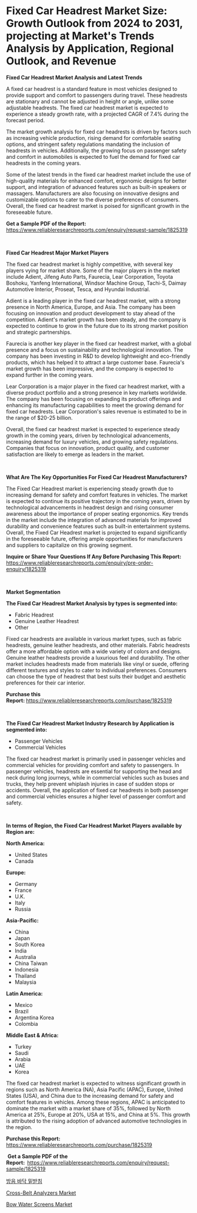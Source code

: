 <p><h1>Fixed Car Headrest Market Size: Growth Outlook from 2024 to 2031, projecting at Market's Trends Analysis by Application, Regional Outlook, and Revenue</h1></p><p><strong>Fixed Car Headrest Market Analysis and Latest Trends</strong></p>
<p><p>A fixed car headrest is a standard feature in most vehicles designed to provide support and comfort to passengers during travel. These headrests are stationary and cannot be adjusted in height or angle, unlike some adjustable headrests. The fixed car headrest market is expected to experience a steady growth rate, with a projected CAGR of 7.4% during the forecast period.</p><p>The market growth analysis for fixed car headrests is driven by factors such as increasing vehicle production, rising demand for comfortable seating options, and stringent safety regulations mandating the inclusion of headrests in vehicles. Additionally, the growing focus on passenger safety and comfort in automobiles is expected to fuel the demand for fixed car headrests in the coming years.</p><p>Some of the latest trends in the fixed car headrest market include the use of high-quality materials for enhanced comfort, ergonomic designs for better support, and integration of advanced features such as built-in speakers or massagers. Manufacturers are also focusing on innovative designs and customizable options to cater to the diverse preferences of consumers. Overall, the fixed car headrest market is poised for significant growth in the foreseeable future.</p></p>
<p><strong>Get a Sample PDF of the Report:&nbsp;</strong> <a href="https://www.reliableresearchreports.com/enquiry/request-sample/1825319">https://www.reliableresearchreports.com/enquiry/request-sample/1825319</a></p>
<p>&nbsp;</p>
<p><strong>Fixed Car Headrest Major Market Players</strong></p>
<p><p>The fixed car headrest market is highly competitive, with several key players vying for market share. Some of the major players in the market include Adient, Jifeng Auto Parts, Faurecia, Lear Corporation, Toyota Boshoku, Yanfeng International, Windsor Machine Group, Tachi-S, Daimay Automotive Interior, Proseat, Tesca, and Hyundai Industrial.</p><p>Adient is a leading player in the fixed car headrest market, with a strong presence in North America, Europe, and Asia. The company has been focusing on innovation and product development to stay ahead of the competition. Adient's market growth has been steady, and the company is expected to continue to grow in the future due to its strong market position and strategic partnerships.</p><p>Faurecia is another key player in the fixed car headrest market, with a global presence and a focus on sustainability and technological innovation. The company has been investing in R&D to develop lightweight and eco-friendly products, which has helped it to attract a large customer base. Faurecia's market growth has been impressive, and the company is expected to expand further in the coming years.</p><p>Lear Corporation is a major player in the fixed car headrest market, with a diverse product portfolio and a strong presence in key markets worldwide. The company has been focusing on expanding its product offerings and enhancing its manufacturing capabilities to meet the growing demand for fixed car headrests. Lear Corporation's sales revenue is estimated to be in the range of $20-25 billion.</p><p>Overall, the fixed car headrest market is expected to experience steady growth in the coming years, driven by technological advancements, increasing demand for luxury vehicles, and growing safety regulations. Companies that focus on innovation, product quality, and customer satisfaction are likely to emerge as leaders in the market.</p></p>
<p>&nbsp;</p>
<p><strong>What Are The Key Opportunities For Fixed Car Headrest Manufacturers?</strong></p>
<p><p>The Fixed Car Headrest market is experiencing steady growth due to increasing demand for safety and comfort features in vehicles. The market is expected to continue its positive trajectory in the coming years, driven by technological advancements in headrest design and rising consumer awareness about the importance of proper seating ergonomics. Key trends in the market include the integration of advanced materials for improved durability and convenience features such as built-in entertainment systems. Overall, the Fixed Car Headrest market is projected to expand significantly in the foreseeable future, offering ample opportunities for manufacturers and suppliers to capitalize on this growing segment.</p></p>
<p><strong>Inquire or Share Your Questions If Any Before Purchasing This Report:</strong> <a href="https://www.reliableresearchreports.com/enquiry/pre-order-enquiry/1825319">https://www.reliableresearchreports.com/enquiry/pre-order-enquiry/1825319</a></p>
<p>&nbsp;</p>
<p><strong>Market Segmentation</strong></p>
<p><strong>The Fixed Car Headrest Market Analysis by types is segmented into:</strong></p>
<p><ul><li>Fabric Headrest</li><li>Genuine Leather Headrest</li><li>Other</li></ul></p>
<p><p>Fixed car headrests are available in various market types, such as fabric headrests, genuine leather headrests, and other materials. Fabric headrests offer a more affordable option with a wide variety of colors and designs. Genuine leather headrests provide a luxurious feel and durability. The other market includes headrests made from materials like vinyl or suede, offering different textures and styles to cater to individual preferences. Consumers can choose the type of headrest that best suits their budget and aesthetic preferences for their car interior.</p></p>
<p><strong>Purchase this Report:&nbsp;</strong><a href="https://www.reliableresearchreports.com/purchase/1825319">https://www.reliableresearchreports.com/purchase/1825319</a></p>
<p>&nbsp;</p>
<p><strong>The Fixed Car Headrest Market Industry Research by Application is segmented into:</strong></p>
<p><ul><li>Passenger Vehicles</li><li>Commercial Vehicles</li></ul></p>
<p><p>The fixed car headrest market is primarily used in passenger vehicles and commercial vehicles for providing comfort and safety to passengers. In passenger vehicles, headrests are essential for supporting the head and neck during long journeys, while in commercial vehicles such as buses and trucks, they help prevent whiplash injuries in case of sudden stops or accidents. Overall, the application of fixed car headrests in both passenger and commercial vehicles ensures a higher level of passenger comfort and safety.</p></p>
<p>&nbsp;</p>
<p><strong>In terms of Region, the Fixed Car Headrest Market Players available by Region are:</strong></p>
<p>
    <p> <strong> North America: </strong>
        <ul>
            <li>United States</li>
            <li>Canada</li>
        </ul>
        </p> 
    <p> <strong> Europe: </strong>
        <ul>
            <li>Germany</li>
            <li>France</li>
            <li>U.K.</li>
            <li>Italy</li>
            <li>Russia</li>
        </ul>
        </p> 
    <p> <strong> Asia-Pacific: </strong>
        <ul>
            <li>China</li>
            <li>Japan</li>
            <li>South Korea</li>
            <li>India</li>
            <li>Australia</li>
            <li>China Taiwan</li>
            <li>Indonesia</li>
            <li>Thailand</li>
            <li>Malaysia</li>
        </ul>
        </p> 
    <p> <strong> Latin America: </strong>
        <ul>
            <li>Mexico</li>
            <li>Brazil</li>
            <li>Argentina Korea</li>
            <li>Colombia</li>
        </ul>
        </p> 
    <p> <strong> Middle East & Africa: </strong>
        <ul>
            <li>Turkey</li>
            <li>Saudi</li>
            <li>Arabia</li>
            <li>UAE</li>
            <li>Korea</li>
        </ul>
    </p>
    </p>
<p><p>The fixed car headrest market is expected to witness significant growth in regions such as North America (NA), Asia Pacific (APAC), Europe, United States (USA), and China due to the increasing demand for safety and comfort features in vehicles. Among these regions, APAC is anticipated to dominate the market with a market share of 35%, followed by North America at 25%, Europe at 20%, USA at 15%, and China at 5%. This growth is attributed to the rising adoption of advanced automotive technologies in the region.</p></p>
<p><strong>Purchase this Report: </strong><a href="https://www.reliableresearchreports.com/purchase/1825319">https://www.reliableresearchreports.com/purchase/1825319</a></p>
<p>&nbsp;<strong>Get a Sample PDF of the Report:&nbsp;&nbsp;</strong><a href="https://www.reliableresearchreports.com/enquiry/request-sample/1825319">https://www.reliableresearchreports.com/enquiry/request-sample/1825319</a></p>
<p><strong></strong></p>
<p><p><a href="https://github.com/crfsywufhm81415/Market-Research-Report-List-1/blob/main/2027446188744.md">방음 바닥 밑받침</a></p><p><a href="https://view.publitas.com/reportprime-1/cross-belt-analyzers-market-size-growth-outlook-from-2023-to-2030-projecting-at-markets-trends-analysis-by-application-regional-outlook-and-revenue/">Cross-Belt Analyzers Market</a></p><p><a href="https://view.publitas.com/reportprime-1/bow-water-screens-market-size-focuses-on-market-dynamics-in-depth-analysis-and-future-projections-of-its-market-forecasted-for-period-from-2023-to-2030/">Bow Water Screens Market</a></p></p>